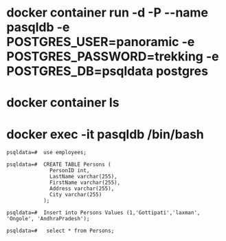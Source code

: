 

# docker container run -d -P --name pasqldb -e POSTGRES_USER=panoramic -e POSTGRES_PASSWORD=trekking -e POSTGRES_DB=psqldata postgres
# docker container ls
# docker exec -it pasqldb /bin/bash


```
psqldata=#  use employees;

psqldata=#  CREATE TABLE Persons (
              PersonID int,
              LastName varchar(255),
              FirstName varchar(255),
              Address varchar(255),
              City varchar(255)
            );

psqldata=#  Insert into Persons Values (1,'Gottipati','laxman', 'Ongole', 'AndhraPradesh');

psqldata=#   select * from Persons;

```
